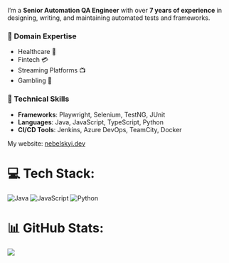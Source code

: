I’m a **Senior Automation QA Engineer** with over **7 years of experience** in designing, writing, and maintaining automated tests and frameworks.

### 💼 Domain Expertise
- Healthcare 🏥
- Fintech 💳
- Streaming Platforms 📺
- Gambling 🎰

### 🧪 Technical Skills
- **Frameworks**: Playwright, Selenium, TestNG, JUnit
- **Languages**: Java, JavaScript, TypeScript, Python
- **CI/CD Tools**: Jenkins, Azure DevOps, TeamCity, Docker

My website: [nebelskyi.dev](https://nebelskyi.dev)

# 💻 Tech Stack:
![Java](https://img.shields.io/badge/java-%23ED8B00.svg?style=for-the-badge&logo=java&logoColor=white) ![JavaScript](https://img.shields.io/badge/javascript-%23323330.svg?style=for-the-badge&logo=javascript&logoColor=%23F7DF1E) ![Python](https://img.shields.io/badge/python-3670A0?style=for-the-badge&logo=python&logoColor=ffdd54)
# 📊 GitHub Stats:
![](https://github-readme-stats.vercel.app/api/top-langs/?username=NebelskyiDmytro&theme=dark&hide_border=false&include_all_commits=true&count_private=true&layout=compact)
